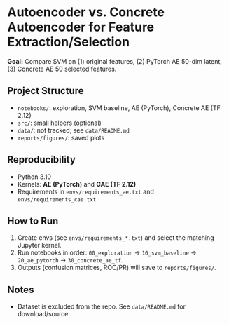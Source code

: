 # Autoencoder vs. Concrete Autoencoder for Feature Extraction/Selection

**Goal:** Compare SVM on (1) original features, (2) PyTorch AE 50-dim latent, (3) Concrete AE 50 selected features.

## Project Structure
- `notebooks/`: exploration, SVM baseline, AE (PyTorch), Concrete AE (TF 2.12)
- `src/`: small helpers (optional)
- `data/`: not tracked; see `data/README.md`
- `reports/figures/`: saved plots

## Reproducibility
- Python 3.10
- Kernels: **AE (PyTorch)** and **CAE (TF 2.12)**
- Requirements in `envs/requirements_ae.txt` and `envs/requirements_cae.txt`

## How to Run
1. Create envs (see `envs/requirements_*.txt`) and select the matching Jupyter kernel.
2. Run notebooks in order: `00_exploration` → `10_svm_baseline` → `20_ae_pytorch` → `30_concrete_ae_tf`.
3. Outputs (confusion matrices, ROC/PR) will save to `reports/figures/`.

## Notes
- Dataset is excluded from the repo. See `data/README.md` for download/source.

